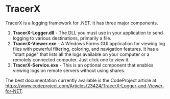 # TracerX
TracerX is a logging framework for .NET.  It has three major components.

1. **TracerX-Logger.dll** - The DLL you must use in your application to send logging to various destinations, primarily a file.
1. **TracerX-Viewer.exe** - A Windows Forms GUI application for viewing log files with powerful filtering, coloring, and navigation features.  It has a "start page" that lists all the logs available on your computer or a remotely connected computer.  Just click one to view it.
1. **TracerX-Service.exe** - This is an optional component that enables viewing logs on remote servers without using shares. 

The best documentation currently available is the CodeProject article at https://www.codeproject.com/Articles/23424/TracerX-Logger-and-Viewer-for-NET.  
